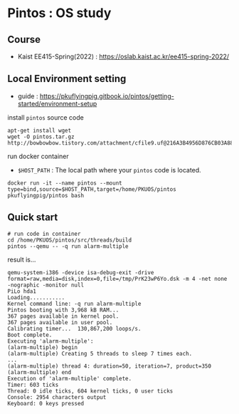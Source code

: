 # Pintos : OS study

## Course
- Kaist EE415-Spring(2022) : https://oslab.kaist.ac.kr/ee415-spring-2022/

## Local Environment setting
- guide : https://pkuflyingpig.gitbook.io/pintos/getting-started/environment-setup

install `pintos` source code
```shell
apt-get install wget
wget -O pintos.tar.gz http://bowbowbow.tistory.com/attachment/cfile9.uf@216A3B4956D876CB03A881.gz
```

run docker container
- `$HOST_PATH` : The local path where your `pintos` code is located.
```shell
docker run -it --name pintos --mount type=bind,source=$HOST_PATH,target=/home/PKUOS/pintos pkuflyingpig/pintos bash
```

## Quick start
```shell
# run code in container
cd /home/PKUOS/pintos/src/threads/build
pintos --qemu -- -q run alarm-multiple
```

result is...
```shell
qemu-system-i386 -device isa-debug-exit -drive format=raw,media=disk,index=0,file=/tmp/PrK23wP6Yo.dsk -m 4 -net none -nographic -monitor null
PiLo hda1
Loading...........
Kernel command line: -q run alarm-multiple
Pintos booting with 3,968 kB RAM...
367 pages available in kernel pool.
367 pages available in user pool.
Calibrating timer...  130,867,200 loops/s.
Boot complete.
Executing 'alarm-multiple':
(alarm-multiple) begin
(alarm-multiple) Creating 5 threads to sleep 7 times each.
...
(alarm-multiple) thread 4: duration=50, iteration=7, product=350
(alarm-multiple) end
Execution of 'alarm-multiple' complete.
Timer: 603 ticks
Thread: 0 idle ticks, 604 kernel ticks, 0 user ticks
Console: 2954 characters output
Keyboard: 0 keys pressed
```
